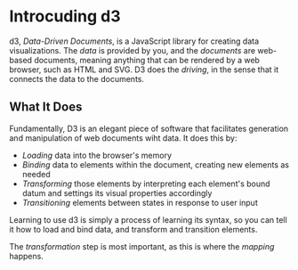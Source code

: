 # Introcuding d3

d3, *Data-Driven Documents*, is a JavaScript library for creating data visualizations. The *data* is provided by you, and the *documents* are web-based documents, meaning anything that can be rendered by a web browser, such as HTML and SVG. D3 does the *driving*, in the sense that it connects the data to the documents.  

## What It Does

Fundamentally, D3 is an elegant piece of software that facilitates generation and manipulation of web documents wiht data. It does this by:

* *Loading* data into the browser's memory
* *Binding* data to elements within the document, creating new elements as needed
* *Transforming* those elements by interpreting each element's bound datum and settings its visual properties accordingly
* *Transitioning* elements between states in response to user input

Learning to use d3 is simply a process of learning its syntax, so you can tell it how to load and bind data, and transform and transition elements.

The *transformation* step is most important, as this is where the *mapping* happens.